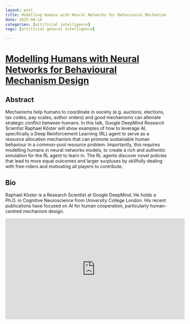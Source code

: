 ```yaml
---
layout: post
title: Modelling Humans with Neural Networks for Behavioural Mechanism Design
date: 2025-08-14
categories: [artificial intelligence]
tags: [artificial general intelligence]

---
```


# [Modelling Humans with Neural Networks for Behavioural Mechanism Design](https://www.youtube.com/watch?v=xGq8wJMQRgY)

## Abstract



Mechanisms help humans to coordinate in society (e.g. auctions, elections, tax codes, pay scales, author orders) and good mechanisms can alleviate strategic conflict between humans. In this talk, Google DeepMind Research Scientist Raphael Köster will show examples of how to leverage AI, specifically a Deep Reinforcement Learning (RL) agent to serve as a resource allocation mechanism that can promote sustainable human behaviour in a common-pool resource problem. Importantly, this requires modelling humans in neural networks models, to create a rich and authentic simulation for the RL agent to learn in. The RL agents discover novel policies that lead to more equal outcomes and larger surpluses by skillfully dealing with free-riders and motivating all players to contribute.

## Bio 
Raphael Köster is a Research Scientist at Google DeepMind. He holds a Ph.D. in Cognitive Neuroscience from University College London. His recent publications have focused on AI for human cooperation, particularly human-centred mechanism design.

<iframe width="560" height="315" src="https://www.youtube.com/embed/xGq8wJMQRgY?si=HZuouuS6gRLu58oA" title="YouTube video player" frameborder="0" allow="accelerometer; autoplay; clipboard-write; encrypted-media; gyroscope; picture-in-picture; web-share" referrerpolicy="strict-origin-when-cross-origin" allowfullscreen></iframe>